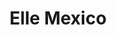 ---
title: Elle Mexico
Image01: ../../static/images/elle-women-mexico.jpg
image1alt: Elle Mexico Photoshoot
---